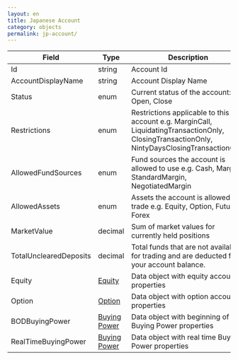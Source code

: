 ```yaml
---
layout: en
title: Japanese Account
category: objects
permalink: jp-account/
---
```


| Field | Type | Description |
| ----- | ---- | ----------- |
| Id | string | Account Id |
| AccountDisplayName | string | Account Display Name |
| Status | enum | Current status of the account: Open, Close |
| Restrictions | enum | Restrictions applicable to this account e.g. MarginCall, LiquidatingTransactionOnly, ClosingTransactionOnly, NintyDaysClosingTransactionOnly |
| AllowedFundSources | enum | Fund sources the account is allowed to use e.g. Cash, Margin, StandardMargin, NegotiatedMargin |
| AllowedAssets | enum | Assets the account is allowed to trade e.g. Equity, Option, Future, Forex |
| MarketValue | decimal | Sum of market values for currently held positions |
| TotalUnclearedDeposits | decimal | Total funds that are not available for trading and are deducted from your account balance. |
| Equity | [Equity](../jp-equity-account) | Data object with equity account properties |
| Option | [Option](../jp-option-account) | Data object with option account properties |
| BODBuyingPower  | [Buying Power](../buying-power) | Data object with beginning of day Buying Power properties |
| RealTimeBuyingPower | [Buying Power](../buying-power) | Data object with real time Buying Power properties |